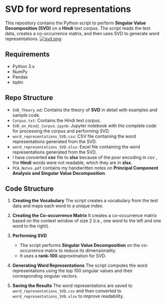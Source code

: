 # SVD for word representations

This repository contains the Python script to perform **Singular Value Decomposition (SVD)** on a **Hindi** text corpus. The script reads the text data, creates a co-occurrence matrix, and then uses SVD to generate word representations.
[![svd.png](https://i.postimg.cc/wTrGj2dL/svd.png)](https://postimg.cc/jLzX8z2S)
## Requirements

- Python 3.x
- NumPy
- Pandas
- tqdm

## Repo Structure
- `SVD_Theory.md`: Contains the theory of **SVD** in detail with examples and sample code.
- `Corpus.txt`: Contains the Hindi text corpus.
- `SVD_on_Hindi_Corpus.ipynb`: Jupyter notebook with the complete code for processing the corpus and performing SVD.
- `word_representations_SVD.csv`: CSV file containing the word representations generated from the SVD.
- `word_representations_SVD.xlsx`: Excel file containing the word representations generated from the SVD.
-  I have converted **csv** file to **xlsx** because of the poor encoding in csv , the **Hindi** words were not readable, which they are in **xlsx**.
- `PCA_Notes.pdf` contains my handwritten notes on **Principal Component Analysis and Singular Value Decomposition**.
## Code Structure
1. **Creating the Vocabulary**
    The script creates a vocabulary from the text data and maps each word to a unique index.
2. **Creating the Co-occurrence Matrix**
    It creates a co-occurrence matrix based on the context window of size 2 (i.e., one word to the left and one word to the right).
3. **Performing SVD**
    * The script performs **Singular Value Decomposition** on the co-occurrence matrix to reduce its dimensionality.
    * It uses a **rank-100** approximation for SVD.
4. **Generating Word Representations**
    The script computes the word representations using the top 100 singular values and their corresponding singular vectors.

5. **Saving the Results**
    The word representations are saved to `word_representations_SVD.csv` and then converted to `word_representations_SVD.xlsx` to improve readability.




